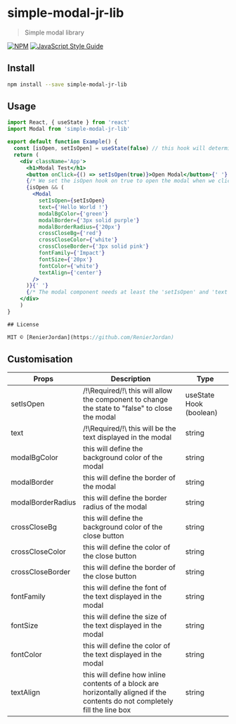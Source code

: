 # simple-modal-jr-lib

> Simple modal library

[![NPM](https://img.shields.io/npm/v/simple-modal-jr-lib.svg)](https://www.npmjs.com/package/simple-modal-jr-lib) [![JavaScript Style Guide](https://img.shields.io/badge/code_style-standard-brightgreen.svg)](https://standardjs.com)

## Install

```bash
npm install --save simple-modal-jr-lib
```

## Usage

```jsx
import React, { useState } from 'react'
import Modal from 'simple-modal-jr-lib'

export default function Example() {
  const [isOpen, setIsOpen] = useState(false) // this hook will determine when the modal opens or closes
  return (
    <div className='App'>
      <h1>Modal Test</h1>
      <button onClick={() => setIsOpen(true)}>Open Modal</button>{' '}
      {/* We set the isOpen hook on true to open the modal when we click on the button */}
      {isOpen && (
        <Modal
          setIsOpen={setIsOpen}
          text={'Hello World !'}
          modalBgColor={'green'}
          modalBorder={'3px solid purple'}
          modalBorderRadius={'20px'}
          crossCloseBg={'red'}
          crossCloseColor={'white'}
          crossCloseBorder={'3px solid pink'}
          fontFamily={'Impact'}
          fontSize={'20px'}
          fontColor={'white'}
          textAlign={'center'}
        />
      )}{' '}
      {/* The modal component needs at least the 'setIsOpen' and 'text' props  */}
    </div>
    )
}

## License

MIT © [RenierJordan](https://github.com/RenierJordan)
```
## Customisation

| Props  | Description | Type |
| ------------- | ------------- | ------------- |
| setIsOpen  | /!\Required/!\ this will allow the component to change the state to "false" to close the modal | useState Hook (boolean)  |
| text  | /!\Required/!\ this will be the text displayed in the modal | string  |
| modalBgColor  | this will define the background color of the modal | string  |
| modalBorder  | this will define the border of the modal  | string  |
| modalBorderRadius  | this will define the border radius of the modal | string  |
| crossCloseBg  | this will define the background color of the close button | string  |
| crossCloseColor  | this will define the color of the close button | string  |
| crossCloseBorder  | this will define the border of the close button | string  |
| fontFamily  | this will define the font of the text displayed in the modal | string  |
| fontSize  | this will define the size of the text displayed in the modal | string  |
| fontColor  | this will define the color of the text displayed in the modal | string  |
| textAlign  | this will define how inline contents of a block are horizontally aligned if the contents do not completely fill the line box | string  |
